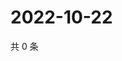 # 2022-10-22

共 0 条

<!-- BEGIN WEIBO -->
<!-- 最后更新时间 Sat Oct 22 2022 05:17:13 GMT+0800 (China Standard Time) -->

<!-- END WEIBO -->
